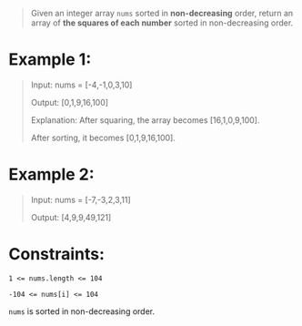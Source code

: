>Given an integer array `nums` sorted in **non-decreasing** order, return an array of **the squares of each number** sorted in non-decreasing order.

# Example 1:
>Input: nums = [-4,-1,0,3,10]
>
>Output: [0,1,9,16,100]
>
>Explanation: After squaring, the array becomes [16,1,0,9,100].
> 
> After sorting, it becomes [0,1,9,16,100].


# Example 2:
>Input: nums = [-7,-3,2,3,11]
>
>Output: [4,9,9,49,121]

# Constraints:
`1 <= nums.length <= 104`

`-104 <= nums[i] <= 104`

`nums` is sorted in non-decreasing order.